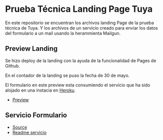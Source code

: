 # Prueba Técnica Landing Page Tuya

En este repositorio se encuentran los archivos landing Page de la prueba técnica de Tuya. Y los archivos de un servicio creado para enviar los datos del formulario a un mail usando la herammienta Mailgun.

## Preview Landing

Se hizo deploy de la landing con la ayuda de la funcionalidad de Pages de Github.

En el contador de la landing se puso la fecha de 30 de mayo.

El formulario en este preview esta consumiendo el servicio que ha sido alojado en una instacia en [Heroku](https://www.heroku.com/).

- [Preview](https://wsernalaverde.github.io/landing-page-tuya/)

## Servicio Formulario

- [Source](./service-form)
- [Readme servicio](./service-form/readme-service.md)
